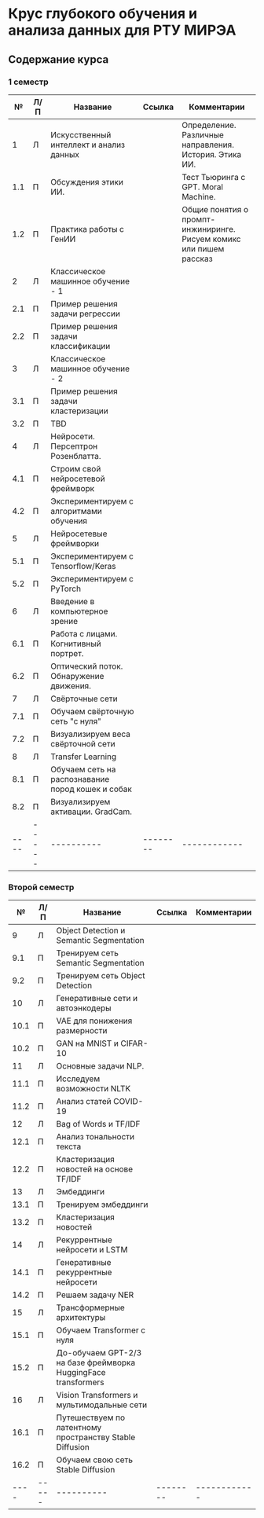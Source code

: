 # Крус глубокого обучения и анализа данных для РТУ МИРЭА


## Содержание курса

### 1 семестр 

№   | Л/П | Название | Ссылка | Комментарии
----|-----|----------|--------|------------
1   |  Л  | Искусственный интеллект и анализ данных | | Определение. Различные направления. История. Этика ИИ.
1.1 |  П  | Обсуждения этики ИИ. | | Тест Тьюринга c GPT. Moral Machine.
1.2 |  П  | Практика работы с ГенИИ | | Общие понятия о промпт-инжиниринге. Рисуем комикс или пишем рассказ
2   |  Л  | Классическое машинное обучение - 1
2.1 |  П  | Пример решения задачи регрессии
2.2 |  П  | Пример решения задачи классификации
3   |  Л  | Классическое машинное обучение - 2
3.1 |  П  | Пример решения задачи кластеризации
3.2 |  П  | TBD
4   |  Л  | Нейросети. Персептрон Розенблатта.
4.1 |  П  | Строим свой нейросетевой фреймворк
4.2 |  П  | Экспериментируем с алгоритмами обучения
5   |  Л  | Нейросетевые фреймворки
5.1 |  П  | Экспериментируем с Tensorflow/Keras
5.2 |  П  | Экспериментируем с PyTorch
6   |  Л  | Введение в компьютерное зрение
6.1 |  П  | Работа с лицами. Когнитивный портрет.
6.2 |  П  | Оптический поток. Обнаружение движения.
7   |  Л  | Свёрточные сети
7.1 |  П  | Обучаем свёрточную сеть "с нуля"
7.2 |  П  | Визуализируем веса свёрточной сети
8   |  Л  | Transfer Learning
8.1 |  П  | Обучаем сеть на распознавание пород кошек и собак
8.2 |  П  | Визуализируем активации. GradCam. 
----|-----|----------|--------|------------

### Второй семестр

№   | Л/П | Название | Ссылка | Комментарии
----|-----|----------|--------|------------
9   |  Л  | Object Detection и Semantic Segmentation
9.1 |  П  | Тренируем сеть Semantic Segmentation
9.2 |  П  | Тренируем сеть Object Detection
10  |  Л  | Генеративные сети и автоэнкодеры
10.1 |  П  | VAE для понижения размерности
10.2 |  П  | GAN на MNIST и CIFAR-10
11  |  Л  | Основные задачи NLP.
11.1 |  П  | Исследуем возможности NLTK
11.2 |  П  | Анализ статей COVID-19
12  |  Л  | Bag of Words и TF/IDF
12.1 |  П  | Анализ тональности текста 
12.2 |  П  | Кластеризация новостей на основе TF/IDF
13  |  Л  | Эмбеддинги
13.1 |  П  | Тренируем эмбеддинги 
13.2 |  П  | Кластеризация новостей
14  |  Л  | Рекуррентные нейросети и LSTM
14.1 |  П  | Генеративные рекуррентные нейросети
14.2 |  П  | Решаем задачу NER
15  |  Л  | Трансформерные архитектуры
15.1 |  П  | Обучаем Transformer с нуля
15.2 |  П  | До-обучаем GPT-2/3 на базе фреймворка HuggingFace transformers
16  |  Л  | Vision Transformers и мультимодальные сети
16.1 |  П  | Путешествуем по латентному пространству Stable Diffusion 
16.2 |  П  | Обучаем свою сеть Stable Diffusion
----|-----|----------|--------|------------